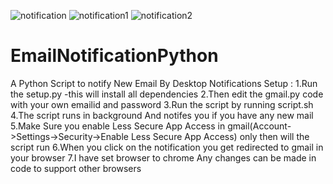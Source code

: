![notification](https://user-images.githubusercontent.com/92035508/151678860-e46e9f9d-ae2d-4e3e-88d0-31d7d1578405.png)
![notification1](https://user-images.githubusercontent.com/92035508/151678862-0ce718bf-0203-4ee3-b031-755131f3f574.PNG)
![notification2](https://user-images.githubusercontent.com/92035508/151678863-74328b94-7e54-4197-a8e5-904dcbf76011.PNG)
# EmailNotificationPython
A Python Script to notify New Email By Desktop Notifications
Setup :
      1.Run the setup.py -this will install all dependencies
      2.Then edit the gmail.py code with your own emailid and password
      3.Run the script by running script.sh
      4.The script runs in background And notifes you if you have any new mail 
      5.Make Sure you enable Less Secure App Access in gmail(Account->Settings->Security->Enable Less Secure App Access) only then will the script run 
      6.When you click on the notification you get redirected to gmail in your browser
      7.I have set browser to chrome Any changes can be made in code to support other browsers
      
      
